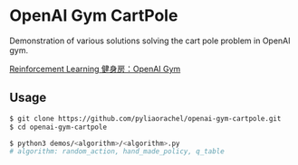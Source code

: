 # OpenAI Gym CartPole
 
Demonstration of various solutions solving the cart pole problem in OpenAI gym.

[Reinforcement Learning 健身房：OpenAI Gym](https://pyliaorachel.github.io/blog/tech/python/2018/06/01/openai-gym-for-reinforcement-learning.html)

## Usage

```bash
$ git clone https://github.com/pyliaorachel/openai-gym-cartpole.git
$ cd openai-gym-cartpole

$ python3 demos/<algorithm>/<algorithm>.py
# algorithm: random_action, hand_made_policy, q_table
```
